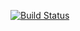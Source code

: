 [![Build Status](https://travis-ci.org/SLP-KBIT/newton.svg?branch=master)](https://travis-ci.org/SLP-KBIT/newton)
